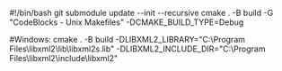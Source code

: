 #!/bin/bash
git submodule update --init --recursive
cmake . -B build -G "CodeBlocks - Unix Makefiles" -DCMAKE_BUILD_TYPE=Debug

#Windows:
cmake . -B build -DLIBXML2_LIBRARY="C:\Program Files\libxml2\lib\libxml2s.lib" -DLIBXML2_INCLUDE_DIR="C:\Program Files\libxml2\include\libxml2"
